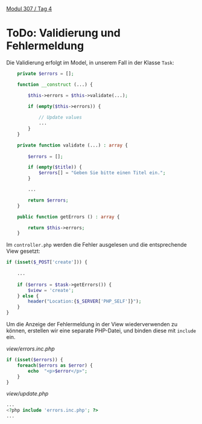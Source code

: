  [Modul 307 / Tag 4](/ilv.307/04-modul-307)

# ToDo: Validierung und Fehlermeldung

Die Validierung erfolgt im Model, in unserem Fall in der Klasse `Task`:

```php
	private $errors = [];

	function __construct (...) {

		$this->errors = $this->validate(...);

		if (empty($this->errors)) {
		
			// Update values
			...
		}
	}

	private function validate (...) : array {
	
		$errors = [];

		if (empty($title)) {
			$errors[] = "Geben Sie bitte einen Titel ein.";
		}

		...

		return $errors;
	}

	public function getErrors () : array {

		return $this->errors;
	}
```

Im `controller.php` werden die Fehler ausgelesen und die entsprechende View gesetzt:

```php
if (isset($_POST['create'])) {
	
	...
	
	if ($errors = $task->getErrors()) {
		$view = 'create';
	} else {
		header("Location:{$_SERVER['PHP_SELF']}");
	}
}
```

Um die Anzeige der Fehlermeldung in der View wiederverwenden zu können, erstellen wir eine separate PHP-Datei, und binden diese mit  `include` ein.

*view/errors.inc.php*

```php
if (isset($errors)) {
	foreach($errors as $error) {
		echo  "<p>$error</p>";
	}
}
``` 
*view/update.php*

```php
...
<?php include 'errors.inc.php'; ?>
...
```




<!--stackedit_data:
eyJoaXN0b3J5IjpbLTEwNjEzNDkwMzhdfQ==
-->